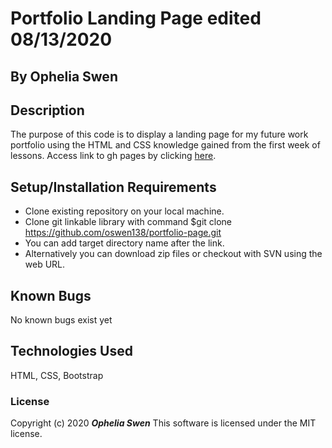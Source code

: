 # Portfolio Landing Page edited 08/13/2020

## By Ophelia Swen

## Description
The purpose of this code is to display a landing page for my future work portfolio using the HTML and CSS
knowledge gained from the first week of lessons. Access link to gh pages by clicking [here](https://oswen138.github.io/portfolio-page/). 


## Setup/Installation Requirements
* Clone existing repository on your local machine. 
* Clone git linkable library with command $git clone https://github.com/oswen138/portfolio-page.git
* You can add target directory name after the link.  
* Alternatively you can download zip files or checkout with SVN using the web URL. 

## Known Bugs
No known bugs exist yet

## Technologies Used
HTML, CSS, Bootstrap

### License
Copyright (c) 2020 **_Ophelia Swen_**
This software is licensed under the MIT license. 
